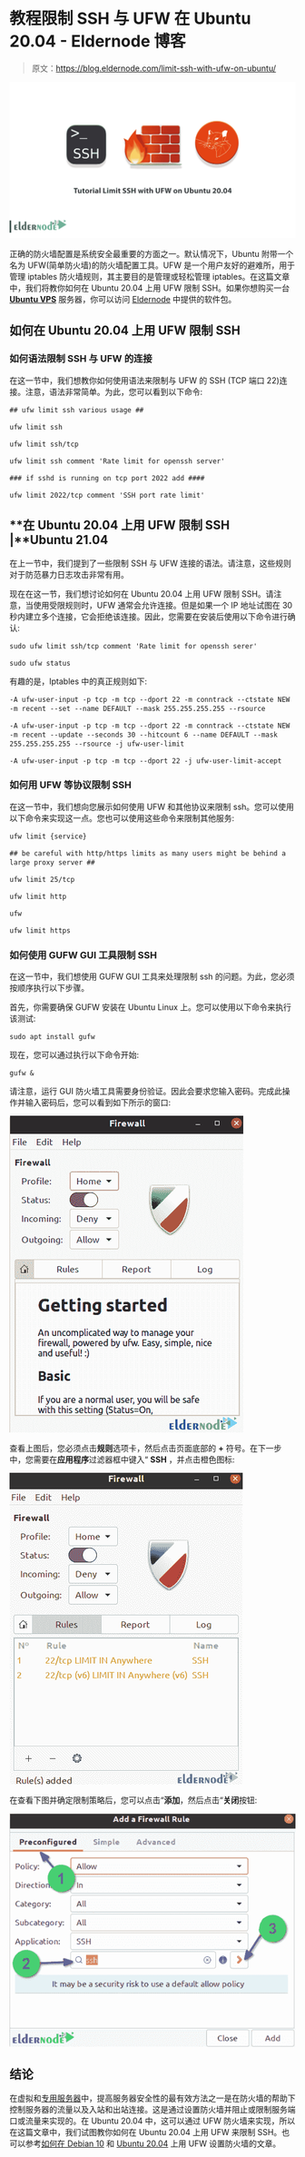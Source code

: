 # 教程限制 SSH 与 UFW 在 Ubuntu 20.04 - Eldernode 博客

> 原文：<https://blog.eldernode.com/limit-ssh-with-ufw-on-ubuntu/>

![Tutorial Limit SSH with UFW on Ubuntu 20.04](img/cafa5756612e794eeb619a7bb12aa3c9.png)

正确的防火墙配置是系统安全最重要的方面之一。默认情况下，Ubuntu 附带一个名为 UFW(简单防火墙)的防火墙配置工具。UFW 是一个用户友好的避难所，用于管理 iptables 防火墙规则，其主要目的是管理或轻松管理 iptables。在这篇文章中，我们将教你如何在 Ubuntu 20.04 上用 UFW 限制 SSH。如果你想购买一台 [**Ubuntu VPS**](https://eldernode.com/ubuntu-vps/) 服务器，你可以访问 [Eldernode](https://eldernode.com/) 中提供的软件包。

## **如何在 Ubuntu 20.04 上用 UFW 限制 SSH**

### **如何语法限制 SSH 与 UFW 的连接**

在这一节中，我们想教你如何使用语法来限制与 UFW 的 SSH (TCP 端口 22)连接。注意，语法非常简单。为此，您可以看到以下命令:

```
## ufw limit ssh various usage ##
```

```
ufw limit ssh
```

```
ufw limit ssh/tcp
```

```
ufw limit ssh comment 'Rate limit for openssh server'
```

```
### if sshd is running on tcp port 2022 add ####
```

```
ufw limit 2022/tcp comment 'SSH port rate limit'
```

## **在 Ubuntu 20.04 上用 UFW 限制 SSH |****Ubuntu 21.04**

在上一节中，我们提到了一些限制 SSH 与 UFW 连接的语法。请注意，这些规则对于防范暴力日志攻击非常有用。

现在在这一节，我们想讨论如何在 Ubuntu 20.04 上用 UFW 限制 SSH。请注意，当使用受限规则时，UFW 通常会允许连接。但是如果一个 IP 地址试图在 30 秒内建立多个连接，它会拒绝该连接。因此，您需要在安装后使用以下命令进行确认:

```
sudo ufw limit ssh/tcp comment 'Rate limit for openssh serer'
```

```
sudo ufw status
```

有趣的是，Iptables 中的真正规则如下:

```
-A ufw-user-input -p tcp -m tcp --dport 22 -m conntrack --ctstate NEW -m recent --set --name DEFAULT --mask 255.255.255.255 --rsource
```

```
-A ufw-user-input -p tcp -m tcp --dport 22 -m conntrack --ctstate NEW -m recent --update --seconds 30 --hitcount 6 --name DEFAULT --mask 255.255.255.255 --rsource -j ufw-user-limit
```

```
-A ufw-user-input -p tcp -m tcp --dport 22 -j ufw-user-limit-accept
```

### **如何用 UFW 等协议限制 SSH**

在这一节中，我们想向您展示如何使用 UFW 和其他协议来限制 ssh。您可以使用以下命令来实现这一点。您也可以使用这些命令来限制其他服务:

```
ufw limit {service}
```

```
## be careful with http/https limits as many users might be behind a large proxy server ##
```

```
ufw limit 25/tcp
```

```
ufw limit http
```

```
ufw
```

```
ufw limit https
```

### **如何使用 GUFW GUI 工具限制 SSH**

在这一节中，我们想使用 GUFW GUI 工具来处理限制 ssh 的问题。为此，您必须按顺序执行以下步骤。

首先，你需要确保 GUFW 安装在 Ubuntu Linux 上。您可以使用以下命令来执行该测试:

```
sudo apt install gufw
```

现在，您可以通过执行以下命令开始:

```
gufw &
```

请注意，运行 GUI 防火墙工具需要身份验证。因此会要求您输入密码。完成此操作并输入密码后，您可以看到如下所示的窗口:

![How to Limit SSH using the GUFW GUI tool](img/d6990f9033ed6a54940807e2c207a2e3.png)

查看上图后，您必须点击**规则**选项卡，然后点击页面底部的 **+** 符号。在下一步中，您需要在**应用程序**过滤器框中键入“ **SSH** ，并点击橙色图标:

![Limiting SSH using the GUFW GUI tool](img/0db3b3b463db777bd538eca60b5cf32e.png)

在查看下图并确定限制策略后，您可以点击“**添加**，然后点击“**关闭**按钮:

![Limit SSH using the GUFW GUI tool on ubuntu](img/b6f19b2815cf8dbaed4223e9fd3f1a2a.png)

## 结论

在虚拟和[专用服务器](https://eldernode.com/dedicated-server/)中，提高服务器安全性的最有效方法之一是在防火墙的帮助下控制服务器的流量以及入站和出站连接。这是通过设置防火墙并阻止或限制服务端口或流量来实现的。在 Ubuntu 20.04 中，这可以通过 UFW 防火墙来实现，所以在这篇文章中，我们试图教你如何在 Ubuntu 20.04 上用 UFW 来限制 SSH。也可以参考[如何在 Debian 10](https://blog.eldernode.com/set-up-firewall-ufw-debian-10/) 和 [Ubuntu 20.04](https://blog.eldernode.com/setup-firewall-ufw-ubuntu-20/) 上用 UFW 设置防火墙的文章。